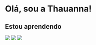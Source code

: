 # Olá, sou a Thauanna!

## Estou aprendendo 
<img src="https://cdn.jsdelivr.net/gh/devicons/devicon@latest/icons/javascript/javascript-original.svg" /> <img src="https://cdn.jsdelivr.net/gh/devicons/devicon@latest/icons/html5/html5-original.svg" /> <img src="https://cdn.jsdelivr.net/gh/devicons/devicon@latest/icons/css3/css3-original.svg" />
          

<!--
**cyberthau/cyberthau** is a ✨ _special_ ✨ repository because its `README.md` (this file) appears on your GitHub profile.

Here are some ideas to get you started:

- 🔭 I’m currently working on ...
- 🌱 I’m currently learning ...
- 👯 I’m looking to collaborate on ...
- 🤔 I’m looking for help with ...
- 💬 Ask me about ...
- 📫 How to reach me: ...
- 😄 Pronouns: ...
- ⚡ Fun fact: ...
-->
